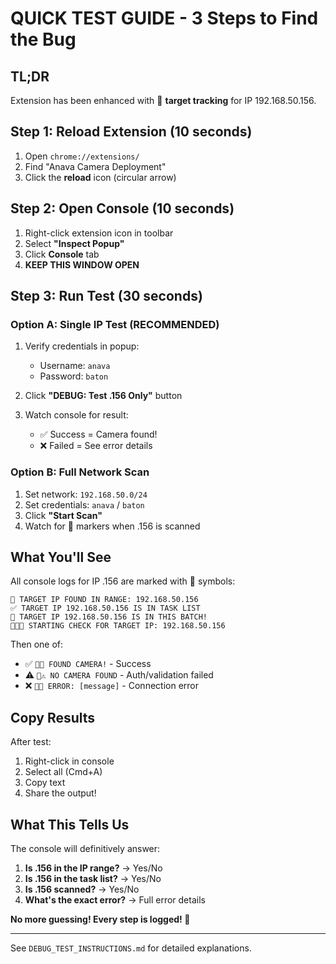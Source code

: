 # QUICK TEST GUIDE - 3 Steps to Find the Bug

## TL;DR

Extension has been enhanced with 🎯 **target tracking** for IP 192.168.50.156.

## Step 1: Reload Extension (10 seconds)

1. Open `chrome://extensions/`
2. Find "Anava Camera Deployment"
3. Click the **reload** icon (circular arrow)

## Step 2: Open Console (10 seconds)

1. Right-click extension icon in toolbar
2. Select **"Inspect Popup"**
3. Click **Console** tab
4. **KEEP THIS WINDOW OPEN**

## Step 3: Run Test (30 seconds)

### Option A: Single IP Test (RECOMMENDED)

1. Verify credentials in popup:
   - Username: `anava`
   - Password: `baton`

2. Click **"DEBUG: Test .156 Only"** button

3. Watch console for result:
   - ✅ Success = Camera found!
   - ❌ Failed = See error details

### Option B: Full Network Scan

1. Set network: `192.168.50.0/24`
2. Set credentials: `anava` / `baton`
3. Click **"Start Scan"**
4. Watch for 🎯 markers when .156 is scanned

## What You'll See

All console logs for IP .156 are marked with **🎯** symbols:

```
🎯 TARGET IP FOUND IN RANGE: 192.168.50.156
✅ TARGET IP 192.168.50.156 IS IN TASK LIST
🎯 TARGET IP 192.168.50.156 IS IN THIS BATCH!
🎯🎯🎯 STARTING CHECK FOR TARGET IP: 192.168.50.156
```

Then one of:
- ✅ `🎯✅ FOUND CAMERA!` - Success
- ⚠️ `🎯⚠️ NO CAMERA FOUND` - Auth/validation failed
- ❌ `🎯❌ ERROR: [message]` - Connection error

## Copy Results

After test:
1. Right-click in console
2. Select all (Cmd+A)
3. Copy text
4. Share the output!

## What This Tells Us

The console will definitively answer:

1. **Is .156 in the IP range?** → Yes/No
2. **Is .156 in the task list?** → Yes/No
3. **Is .156 scanned?** → Yes/No
4. **What's the exact error?** → Full error details

**No more guessing! Every step is logged! 🎉**

---

See `DEBUG_TEST_INSTRUCTIONS.md` for detailed explanations.
